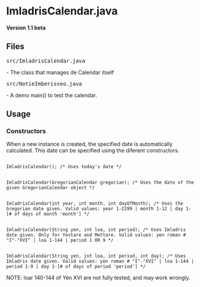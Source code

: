 <h1>ImladrisCalendar.java</h1>
<strong>Version 1.1 beta</strong>

<h2>Files</h2>
<pre>src/ImladrisCalendar.java</pre> - The class that manages de Calendar itself
<pre>src/NotieImberisseo.java</pre> - A demo main() to test the calendar.

<h2>Usage</h2>

<h3>Constructors</h3>

When a new instance is created, the specified date is automatically calculated. This date can be specified using the diferent constructors. 

<pre><code>
ImladrisCalendar(); /* Uses today's date */
</code></pre>
<pre><code>
ImladrisCalendar(GregorianCalendar gregorian); /* Uses the date of the given GregorianCalendar object */
</code></pre>
<pre><code>
ImladrisCalendar(int year, int month, int dayOfMonth); /* Uses the Gregorian date given. Valid values: year 1-2299 | month 1-12 | day 1-[# of days of month 'month'] */
</code></pre>
<pre><code>
ImladrisCalendar(String yen, int loa, int period); /* Uses Imladris date given. Only for Yestare and Mettare. Valid values: yen roman # "I"-"XVI" | loa 1-144 | period 1 OR 9 */
</code></pre>
<pre><code>
ImladrisCalendar(String yen, int loa, int period, int day); /* Uses Imladris date given. Valid values: yen roman # "I"-"XVI" | loa 1-144 | period 1-9 | day 1-[# of days of period 'period'] */
</code></pre>

NOTE: loar 140-144 of Yén XVI are not fully tested, and may work wrongly.
